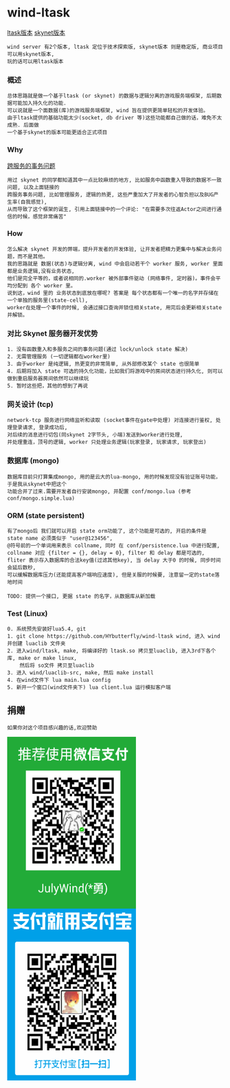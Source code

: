 # wind-ltask
[ltask版本](https://github.com/HYbutterfly/wind-ltask)
[skynet版本](https://github.com/HYbutterfly/wind-skynet)
```
wind server 有2个版本, ltask 定位于技术探索版, skynet版本 则是稳定版, 商业项目可以用skynet版本,
玩的话可以用ltask版本
```




### 概述
```
总体思路就是做一个基于ltask (or skynet) 的数据与逻辑分离的游戏服务端框架, 后期数据可能加入持久化的功能.
可以说就是一个面数据(库)的游戏服务端框架, wind 旨在提供更简单轻松的开发体验。
由于ltask提供的基础功能太少(socket, db driver 等)这些功能都自己做的话，难免不太成熟. 后面做
一个基于skynet的版本可能更适合正式项目
```


### Why
[跨服务的事务问题](https://blog.codingnow.com/2016/07/skynet_transaction.html)
```
用过 skynet 的同学都知道其中一点比较麻烦的地方, 比如服务中函数重入导致的数据不一致问题, 以及上面链接的
跨服务事务问题, 比如管理服务, 逻辑的热更, 这些严重加大了开发者的心智负担以及BUG产生率(自我感觉),
从而导致了这个框架的诞生, 引用上面链接中的一个评论: "在需要多次往返Actor之间进行通信的时候，感觉非常痛苦"
```


### How
```
怎么解决 skynet 开发的弊端，提升开发者的开发体验, 让开发者把精力更集中与解决业务问题，而不是其他。
我的思路就是 数据(状态)与逻辑分离, wind 中会启动若干个 worker 服务, worker 里面都是业务逻辑,没有业务状态,
他们是完全平等的，或者说相同的.worker 被外部事件驱动 (网络事件, 定时器)。事件会平均分配到 各个 worker 里。 
说到这，wind 里的 业务状态到底放在哪呢? 答案是 每个状态都有一个唯一的名字并存储在一个单独的服务里(state-cell),
worker在处理一个事件的时候, 会通过接口查询并锁住相关state, 用完后会更新相关state 并解锁。 
```


### 对比 Skynet 服务器开发优势
```
1. 没有函数重入和多服务之间的事务问题(通过 lock/unlock state 解决)
2. 无需管理服务 (一切逻辑都在worker里)
3. 由于worker 是纯逻辑, 热更变的非常简单, 从外部修改某个 state 也很简单
4. 后期将加入 state 可选的持久化功能，比如我们将游戏中的房间状态进行持久化, 则可以做到重启服务器房间依然可以继续玩
5. 暂时这些把，其他的想到了再说
```


### 网关设计 (tcp)
```
network-tcp 服务进行网络监听和读取 (socket事件在gate中处理) 对连接进行鉴权, 处理登录请求, 登录成功后, 
对后续的消息进行切包(同skynet 2字节头, 小端)发送到worker进行处理,
并处理重连，顶号的逻辑, worker 只处理业务逻辑(玩家登录, 玩家请求, 玩家登出)
```


### 数据库 (mongo)
```
数据库目前只打算集成mongo, 用的是云大的lua-mongo, 用的时候发现没有验证账号功能，于是我从skynet中把这个
功能合并了过来.需要开发者自行安装mongo, 并配置 conf/mongo.lua (参考conf/mongo.simple.lua)
```


### ORM (state persistent)
```
有了mongo后 我们就可以开启 state orm功能了, 这个功能是可选的, 开启的条件是 state name 必须类似于 "user@123456", 
@符号前的一个单词用来表示 collname, 同时 在 conf/persistence.lua 中进行配置,
collname 对应 {filter = {}, delay = 0}, filter 和 delay 都是可选的,
fliter 表示存入数据库的合法key值(过滤其他key), 当 delay 大于0 的时候, 同步时间会延后数秒,
可以缓解数据库压力(还能提高客户端响应速度), 但是关服的时候要, 注意留一定的state落地时间

TODO: 提供一个接口, 更据 state 的名字，从数据库从新加载
```


### Test (Linux)
```
0. 系统预先安装好lua5.4, git
1. git clone https://github.com/HYbutterfly/wind-ltask wind, 进入 wind 并创建 luaclib 文件夹
2. 进入wind/ltask, make, 将编译好的 ltask.so 拷贝至luaclib, 进入3rd下各个库, make or make linux,
	然后将 so文件 拷贝至luaclib
3. 进入 wind/luaclib-src, make, 然后 make install
4. 在wind文件下 lua main.lua config
5. 新开一个窗口(wind文件夹下) lua client.lua 运行模拟客户端

```



## 捐赠 
```
如果你对这个项目感兴趣的话,欢迎赞助
```
<img src="https://raw.githubusercontent.com/HYbutterfly/Fantasy-scorpio-donation/master/wechatpay.png" align="left" height="400" width="300">
<img src="https://raw.githubusercontent.com/HYbutterfly/Fantasy-scorpio-donation/master/alipay.png" height="400" width="300">
